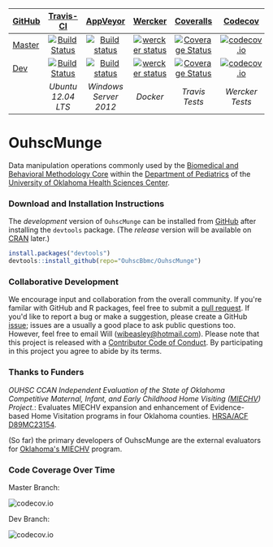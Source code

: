 <!-- rmarkdown v1 -->

| [GitHub](https://github.com/OuhscBbmc/OuhscMunge) | [Travis-CI](https://travis-ci.org/OuhscBbmc/OuhscMunge/builds) | [AppVeyor](https://ci.appveyor.com/project/wibeasley/ouhscmunge/history) | [Wercker](https://app.wercker.com/project/bykey/00204ef2bfb0c15f47c7d1539bf919c8) | [Coveralls](https://coveralls.io/r/OuhscBbmc/OuhscMunge) | [Codecov](https://codecov.io/github/OuhscBbmc/OuhscMunge) |
| :----- | :---------------------------: | :-----------------------------: | :-------: | :-------: | :-------: |
| [Master](https://github.com/OuhscBbmc/OuhscMunge/tree/master) | [![Build Status](https://travis-ci.org/OuhscBbmc/OuhscMunge.svg?branch=master)](https://travis-ci.org/OuhscBbmc/OuhscMunge) | [![Build status](https://ci.appveyor.com/api/projects/status/j74ml0yqlmve7oaw/branch/master?svg=true)](https://ci.appveyor.com/project/wibeasley/ouhscmunge/branch/master) | [![wercker status](https://app.wercker.com/status/00204ef2bfb0c15f47c7d1539bf919c8/s/master "wercker status")](https://app.wercker.com/project/bykey/00204ef2bfb0c15f47c7d1539bf919c8) | [![Coverage Status](https://coveralls.io/repos/OuhscBbmc/OuhscMunge/badge.svg?branch=master)](https://coveralls.io/r/OuhscBbmc/OuhscMunge?branch=master) | [![codecov.io](http://codecov.io/github/OuhscBbmc/OuhscMunge/coverage.svg?branch=master)](http://codecov.io/github/OuhscBbmc/OuhscMunge?branch=master) |
| [Dev](https://github.com/OuhscBbmc/OuhscMunge/tree/dev) | [![Build Status](https://travis-ci.org/OuhscBbmc/OuhscMunge.svg?branch=dev)](https://travis-ci.org/OuhscBbmc/OuhscMunge) | [![Build status](https://ci.appveyor.com/api/projects/status/j74ml0yqlmve7oaw/branch/dev?svg=true)](https://ci.appveyor.com/project/wibeasley/ouhscmunge/branch/dev) | [![wercker status](https://app.wercker.com/status/00204ef2bfb0c15f47c7d1539bf919c8/s/dev "wercker status")](https://app.wercker.com/project/bykey/00204ef2bfb0c15f47c7d1539bf919c8) | [![Coverage Status](https://coveralls.io/repos/OuhscBbmc/OuhscMunge/badge.svg?branch=dev)](https://coveralls.io/r/OuhscBbmc/OuhscMunge?branch=dev) |  [![codecov.io](http://codecov.io/github/OuhscBbmc/OuhscMunge/coverage.svg?branch=dev)](http://codecov.io/github/OuhscBbmc/OuhscMunge?branch=dev) |
| | *Ubuntu 12.04 LTS* | *Windows Server 2012* | *Docker* | *Travis Tests* | *Wercker Tests* |

OuhscMunge
==========
Data manipulation operations commonly used by the [Biomedical and Behavioral Methodology Core](http://www.ouhsc.edu/bbmc/) within the [Department of Pediatrics](http://www.oumedicine.com/pediatrics) of the [University of Oklahoma Health Sciences Center](http://ouhsc.edu/).

### Download and Installation Instructions
<!--
The *release* version of IalsaSynthesis can be installed from [CRAN](http://cran.r-project.org/web/packages/OuhscMunge/).
```r
install.packages("OuhscMunge")
```
-->

The *development* version of `OuhscMunge` can be installed from [GitHub](https://github.com/OuhscBbmc/OuhscMunge) after installing the `devtools` package.  (The *release* version will be available on [CRAN](https://cran.r-project.org/) later.)
```r
install.packages("devtools")
devtools::install_github(repo="OuhscBbmc/OuhscMunge")
```

### Collaborative Development
We encourage input and collaboration from the overall community.  If you're familar with GitHub and R packages, feel free to submit a [pull request](https://github.com/OuhscBbmc/OuhscMunge/pulls).  If you'd like to report a bug or make a suggestion, please create a GitHub [issue](https://github.com/OuhscBbmc/OuhscMunge/issues); issues are a usually a good place to ask public questions too.  However, feel free to email Will (<wibeasley@hotmail.com>).  Please note that this project is released with a [Contributor Code of Conduct](CONDUCT.md). By participating in this project you agree to abide by its terms.

### Thanks to Funders
*OUHSC CCAN Independent Evaluation of the State of Oklahoma Competitive Maternal, Infant, and Early Childhood Home Visiting ([MIECHV](http://mchb.hrsa.gov/programs/homevisiting/)) Project.*: Evaluates MIECHV expansion and enhancement of Evidence-based Home Visitation programs in four Oklahoma counties. [HRSA/ACF D89MC23154](https://perf-data.hrsa.gov/mchb/DGISReports/Abstract/AbstractDetails.aspx?Source=TVIS&GrantNo=D89MC23154&FY=2012).  

(So far) the primary developers of OuhscMunge are the external evaluators for [Oklahoma's MIECHV](http://www.ok.gov/health/Child_and_Family_Health/Family_Support_and_Prevention_Service/MIECHV_Program_-_Federal_Home_Visiting_Grant/MIECHV_Program_Resources/index.html) program.

### Code Coverage Over Time

Master Branch:

![codecov.io](http://codecov.io/github/OuhscBbmc/OuhscMunge/branch.svg?branch=master)

Dev Branch:

![codecov.io](http://codecov.io/github/OuhscBbmc/OuhscMunge/branch.svg?branch=dev)
